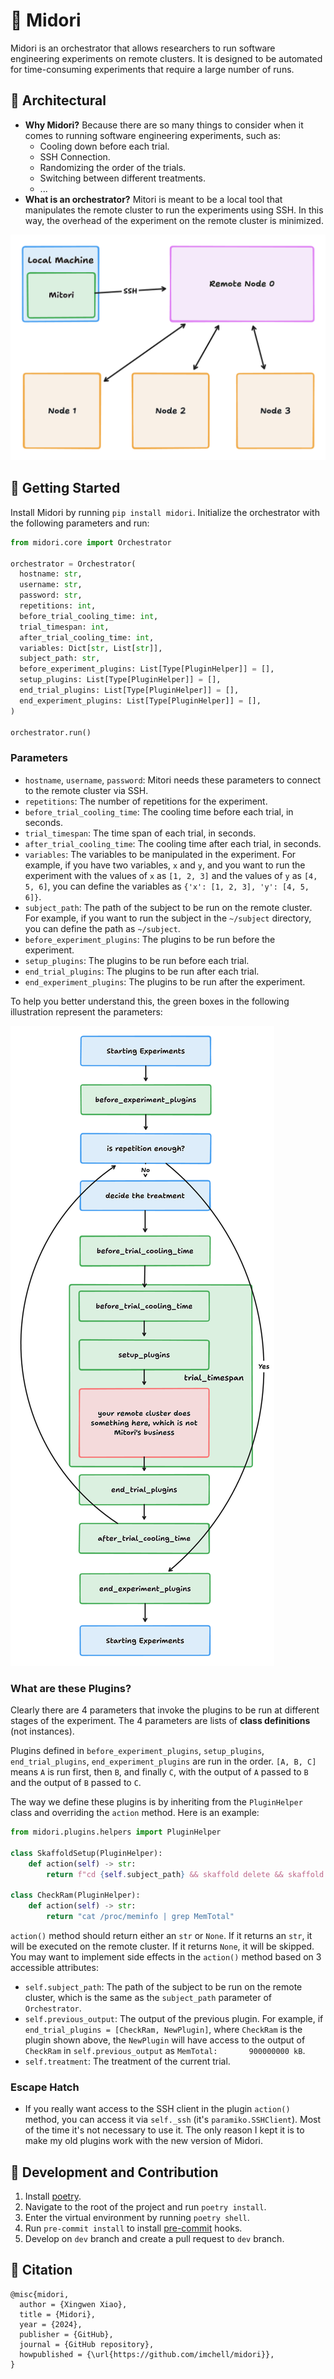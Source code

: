# 🍃 Midori

Midori is an orchestrator that allows researchers to run software engineering experiments on remote clusters. It is designed to be automated for time-consuming experiments that require a large number of runs.

## 🧱 Architectural

- **Why Midori?** Because there are so many things to consider when it comes to running software engineering experiments, such as:
  - Cooling down before each trial.
  - SSH Connection.
  - Randomizing the order of the trials.
  - Switching between different treatments.
  - ...
- **What is an orchestrator?** Mitori is meant to be a local tool that manipulates the remote cluster to run the experiments using SSH. In this way, the overhead of the experiment on the remote cluster is minimized.

![Midori as an orchestrator](./illustrations/communication.png)

## 🚀 Getting Started

Install Midori by running `pip install midori`. Initialize the orchestrator with the following parameters and run:

```python
from midori.core import Orchestrator

orchestrator = Orchestrator(
  hostname: str,
  username: str,
  password: str,
  repetitions: int,
  before_trial_cooling_time: int,
  trial_timespan: int,
  after_trial_cooling_time: int,
  variables: Dict[str, List[str]],
  subject_path: str,
  before_experiment_plugins: List[Type[PluginHelper]] = [],
  setup_plugins: List[Type[PluginHelper]] = [],
  end_trial_plugins: List[Type[PluginHelper]] = [],
  end_experiment_plugins: List[Type[PluginHelper]] = [],
)

orchestrator.run()
```

### Parameters

- `hostname`, `username`, `password`: Mitori needs these parameters to connect to the remote cluster via SSH.
- `repetitions`: The number of repetitions for the experiment.
- `before_trial_cooling_time`: The cooling time before each trial, in seconds.
- `trial_timespan`: The time span of each trial, in seconds.
- `after_trial_cooling_time`: The cooling time after each trial, in seconds.
- `variables`: The variables to be manipulated in the experiment. For example, if you have two variables, `x` and `y`, and you want to run the experiment with the values of `x` as `[1, 2, 3]` and the values of `y` as `[4, 5, 6]`, you can define the variables as `{'x': [1, 2, 3], 'y': [4, 5, 6]}`.
- `subject_path`: The path of the subject to be run on the remote cluster. For example, if you want to run the subject in the `~/subject` directory, you can define the path as `~/subject`.
- `before_experiment_plugins`: The plugins to be run before the experiment.
- `setup_plugins`: The plugins to be run before each trial.
- `end_trial_plugins`: The plugins to be run after each trial.
- `end_experiment_plugins`: The plugins to be run after the experiment.

To help you better understand this, the green boxes in the following illustration represent the parameters:

![Parameters](./illustrations/flowchart.png)

### What are these Plugins?

Clearly there are 4 parameters that invoke the plugins to be run at different stages of the experiment. The 4 parameters are lists of **class definitions** (not instances).

Plugins defined in `before_experiment_plugins`, `setup_plugins`, `end_trial_plugins`, `end_experiment_plugins` are run in the order. `[A, B, C]` means `A` is run first, then `B`, and finally `C`, with the output of `A` passed to `B` and the output of `B` passed to `C`.

The way we define these plugins is by inheriting from the `PluginHelper` class and overriding the `action` method. Here is an example:

```python
from midori.plugins.helpers import PluginHelper

class SkaffoldSetup(PluginHelper):
    def action(self) -> str:
        return f"cd {self.subject_path} && skaffold delete && skaffold run"

class CheckRam(PluginHelper):
    def action(self) -> str:
        return "cat /proc/meminfo | grep MemTotal"
```

`action()` method should return either an `str` or `None`. If it returns an `str`, it will be executed on the remote cluster. If it returns `None`, it will be skipped. You may want to implement side effects in the `action()` method based on 3 accessible attributes:

- `self.subject_path`: The path of the subject to be run on the remote cluster, which is the same as the `subject_path` parameter of `Orchestrator`.
- `self.previous_output`: The output of the previous plugin. For example, if `end_trial_plugins = [CheckRam, NewPlugin]`, where `CheckRam` is the plugin shown above, the `NewPlugin` will have access to the output of `CheckRam` in `self.previous_output` as `MemTotal:       900000000 kB`.
- `self.treatment`: The treatment of the current trial.

### Escape Hatch

- If you really want access to the SSH client in the plugin `action()` method, you can access it via `self._ssh` (it's `paramiko.SSHClient`). Most of the time it's not necessary to use it. The only reason I kept it is to make my old plugins work with the new version of Midori.

## 🚧 Development and Contribution

1. Install [poetry](https://python-poetry.org/docs/#installation).
2. Navigate to the root of the project and run `poetry install`.
3. Enter the virtual environment by running `poetry shell`.
4. Run `pre-commit install` to install [pre-commit](https://pre-commit.com/) hooks.
5. Develop on `dev` branch and create a pull request to `dev` branch.

## 📝 Citation

```
@misc{midori,
  author = {Xingwen Xiao},
  title = {Midori},
  year = {2024},
  publisher = {GitHub},
  journal = {GitHub repository},
  howpublished = {\url{https://github.com/imchell/midori}},
}
```
